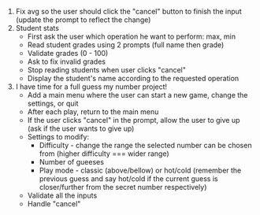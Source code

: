 1. Fix avg so the user should click the "cancel" button to finish the input (update the prompt to reflect the change)
2. Student stats
    * First ask the user which operation he want to perform: max, min
    * Read student grades using 2 prompts (full name then grade)
    * Validate grades (0 - 100)
    * Ask to fix invalid grades
    * Stop reading students when user clicks "cancel"
    * Display the student's name according to the requested operation
3. I have time for a full guess my number project!
    * Add a main menu where the user can start a new game, change the settings, or quit
    * After each play, return to the main menu
    * If the user clicks "cancel" in the prompt, allow the user to give up (ask if the user wants to give up)
    * Settings to modify:
        * Difficulty - change the range the selected number can be chosen from (higher difficulty === wider range)
        * Number of gueeses
        * Play mode - classic (above/bellow) or hot/cold (remember the previous guess and say hot/cold if the current guess is closer/further from the secret number respectively)
    * Validate all the inputs
    * Handle "cancel"